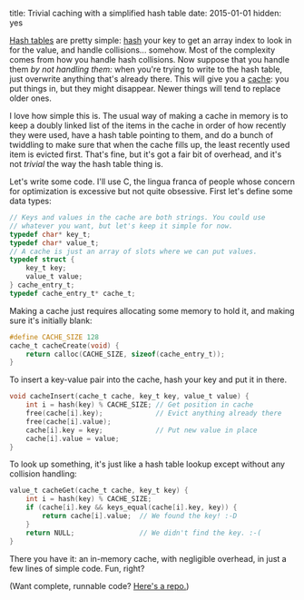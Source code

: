 title: Trivial caching with a simplified hash table
date: 2015-01-01
hidden: yes

[Hash tables](https://en.wikipedia.org/wiki/Hash_table) are pretty simple: [hash](https://en.wikipedia.org/wiki/Hash_function) your key to get an array index to look in for the value, and handle collisions... somehow. Most of the complexity comes from how you handle hash collisions. Now suppose that you handle them *by not handling them:* when you're trying to write to the hash table, just overwrite anything that's already there. This will give you a [cache](https://en.wikipedia.org/wiki/Cache_%28computing%29): you put things in, but they might disappear. Newer things will tend to replace older ones.

I love how simple this is. The usual way of making a cache in memory is to keep a doubly linked list of the items in the cache in order of how recently they were used, have a hash table pointing to them, and do a bunch of twiddling to make sure that when the cache fills up, the least recently used item is evicted first. That's fine, but it's got a fair bit of overhead, and it's not *trivial* the way the hash table thing is.

Let's write some code. I'll use C, the lingua franca of people whose concern for optimization is excessive but not quite obsessive. First let's define some data types:

```c
// Keys and values in the cache are both strings. You could use
// whatever you want, but let's keep it simple for now.
typedef char* key_t;
typedef char* value_t;
// A cache is just an array of slots where we can put values.
typedef struct {
    key_t key; 
    value_t value;
} cache_entry_t;
typedef cache_entry_t* cache_t;
```

Making a cache just requires allocating some memory to hold it, and making sure it's initially blank:

```c
#define CACHE_SIZE 128
cache_t cacheCreate(void) {
    return calloc(CACHE_SIZE, sizeof(cache_entry_t));
}
```

To insert a key-value pair into the cache, hash your key and put it in there.

```c
void cacheInsert(cache_t cache, key_t key, value_t value) {
    int i = hash(key) % CACHE_SIZE; // Get position in cache
    free(cache[i].key);             // Evict anything already there
    free(cache[i].value);
    cache[i].key = key;             // Put new value in place
    cache[i].value = value;
}
```

To look up something, it's just like a hash table lookup except without any collision handling:

```c
value_t cacheGet(cache_t cache, key_t key) {
    int i = hash(key) % CACHE_SIZE;
    if (cache[i].key && keys_equal(cache[i].key, key)) {
        return cache[i].value;  // We found the key! :-D
    } 
    return NULL;                // We didn't find the key. :-(
}
```

There you have it: an in-memory cache, with negligible overhead, in just a few lines of simple code. Fun, right?

(Want complete, runnable code? [Here's a repo.](https://github.com/dparrol/hashcache))
